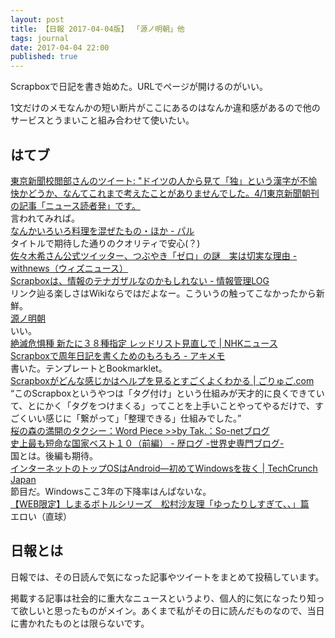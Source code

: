 ```yaml
---
layout: post
title: 【日報 2017-04-04版】 「源ノ明朝」他
tags: journal
date: 2017-04-04 22:00
published: true
---
```

Scrapboxで日記を書き始めた。URLでページが開けるのがいい。

1文だけのメモなんかの短い断片がここにあるのはなんか違和感があるので他のサービスとうまいこと組み合わせて使いたい。

## はてブ

<div class="news"><a href="https://twitter.com/tokyo_kouetsubu/status/848789852195758080" target="_blank">東京新聞校閲部さんのツイート: "ドイツの人から見て「独」という漢字が不愉快かどうか、なんてこれまで考えたことがありませんでした。4/1東京新聞朝刊の記事「ニュース読者発」です。</a>
<div class="newscomme">言われてみれば。</div>
</div>

<div class="news"><a href="http://negineesan.hatenablog.com/entry/2017/04/03/200617" target="_blank">なんかいろいろ料理を混ぜたもの・ほか - パル</a>
<div class="newscomme">タイトルで期待した通りのクオリティで安心(？)</div>
</div>

<div class="news"><a href="http://withnews.jp/article/f0170404003qq000000000000000W03610101qq000014974A" target="_blank">佐々木希さん公式ツイッター、つぶやき「ゼロ」の謎　実は切実な理由 - withnews（ウィズニュース）</a>
<div class="newscomme"></div>
</div>

<div class="news"><a href="http://hokoxjouhou.blog105.fc2.com/blog-entry-857.html" target="_blank">Scrapboxは、情報のテナガザルなのかもしれない - 情報管理LOG</a>
<div class="newscomme">リンク辿る楽しさはWikiならではだよなー。こういうの触ってこなかったから新鮮。</div>
</div>

<div class="news"><a href="https://source.typekit.com/source-han-serif/jp/" target="_blank">源ノ明朝</a>
<div class="newscomme">いい。</div>
</div>

<div class="news"><a href="http://www3.nhk.or.jp/news/html/20170404/k10010936351000.html" target="_blank">絶滅危惧種 新たに３８種指定 レッドリスト見直しで | NHKニュース</a>
<div class="newscomme"></div>
</div>

<div class="news"><a href="https://akio6o6.github.io/blog/2017/04/04/122100" target="_blank">Scrapboxで周年日記を書くためのもろもろ - アキメモ</a>
<div class="newscomme">書いた。テンプレートとBookmarklet。</div>
</div>

<div class="news"><a href="http://goryugo.com/20170404/scrapbox/" target="_blank">Scrapboxがどんな感じかはヘルプを見るとすごくよくわかる | ごりゅご.com</a>
<div class="newscomme">“このScrapboxというやつは「タグ付け」という仕組みが天才的に良くできていて、とにかく「タグをつけまくる」ってことを上手いことやってやるだけで、すごくいい感じに「繋がって」「整理できる」仕組みでした。”</div>
</div>

<div class="news"><a href="http://takpluspluslog.blog.so-net.ne.jp/2017-04-04" target="_blank">桜の森の満開のタクシー：Word Piece >>by Tak.：So-netブログ</a>
<div class="newscomme"></div>
</div>

<div class="news"><a href="http://reki.hatenablog.com/entry/170404-Most-Short-Countries" target="_blank">史上最も短命な国家ベスト１０（前編） - 歴ログ -世界史専門ブログ-</a>
<div class="newscomme">国とは。後編も期待。</div>
</div>

<div class="news"><a href="http://jp.techcrunch.com/2017/04/04/20170403statcounter-android-windows/" target="_blank">インターネットのトップOSはAndroid―初めてWindowsを抜く | TechCrunch Japan</a>
<div class="newscomme">節目だ。Windowsここ3年の下降率はんぱないな。</div>
</div>

<div class="news"><a href="http://www.youtube.com/watch?v=UV7jE5ZjprU" target="_blank">【WEB限定】しまるボトルシリーズ　松村沙友理「ゆったりしすぎて、、」篇</a>
<div class="newscomme">エロい（直球）</div>
</div>

 
## 日報とは

日報では、その日読んで気になった記事やツイートをまとめて投稿しています。

掲載する記事は社会的に重大なニュースというより、個人的に気になったり知って欲しいと思ったものがメイン。あくまで私がその日に読んだものなので、当日に書かれたものとは限らないです。